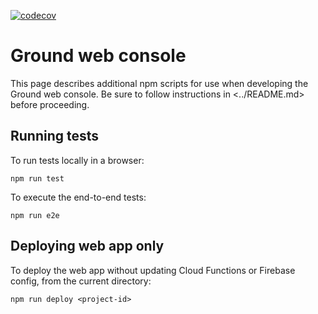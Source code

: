 [![codecov](https://codecov.io/gh/google/ground-platform/branch/master/graph/badge.svg?token=arOkyNs0m9)](https://codecov.io/gh/google/ground-platform)

# Ground web console

This page describes additional npm scripts for use when developing the Ground web console. Be sure to follow instructions in <../README.md> before proceeding.

## Running tests

To run tests locally in a browser:

```shell
npm run test
```

To execute the end-to-end tests:

```shell
npm run e2e
```

## Deploying web app only

To deploy the web app without updating Cloud Functions or Firebase config, from the current directory:

```shell
npm run deploy <project-id>
```
